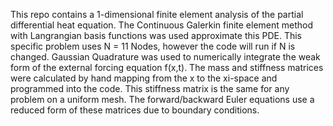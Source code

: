 This repo contains a 1-dimensional finite element analysis of the partial differential heat equation. The Continuous Galerkin finite element method with Langrangian basis functions was used approximate this PDE. This specific problem uses N = 11 Nodes, however the code will run if N is changed. Gaussian Quadrature was used to numerically integrate the weak form of the external forcing equation f(x,t). The mass and stiffness matrices were calculated by hand mapping from the x to the xi-space and programmed into the code. This stiffness matrix is the same for any problem on a uniform mesh. The forward/backward Euler equations use a reduced form of these matrices due to boundary conditions. 